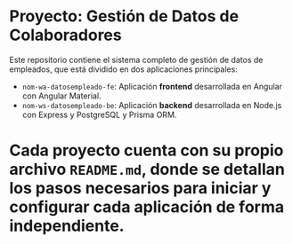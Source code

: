 # Proyecto: Gestión de Datos de Colaboradores

Este repositorio contiene el sistema completo de gestión de datos de empleados, que está dividido en dos aplicaciones principales:

- `nom-wa-datosempleado-fe`: Aplicación **frontend** desarrollada en Angular con Angular Material.
- `nom-ws-datosempleado-be`: Aplicación **backend** desarrollada en Node.js con Express y PostgreSQL y Prisma ORM.

# Cada proyecto cuenta con su propio archivo `README.md`, donde se detallan los pasos necesarios para iniciar y configurar cada aplicación de forma independiente.

